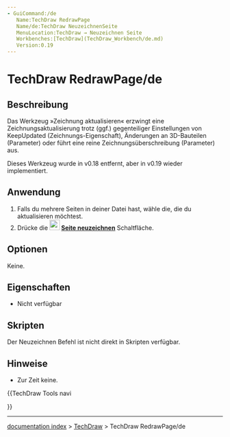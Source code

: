 ```yaml
---
- GuiCommand:/de
   Name:TechDraw RedrawPage
   Name/de:TechDraw NeuzeichnenSeite
   MenuLocation:TechDraw → Neuzeichnen Seite
   Workbenches:[TechDraw](TechDraw_Workbench/de.md)
   Version:0.19
---
```


# TechDraw RedrawPage/de

## Beschreibung

Das Werkzeug »Zeichnung aktualisieren« erzwingt eine Zeichnungsaktualisierung trotz (ggf.) gegenteiliger Einstellungen von KeepUpdated (Zeichnungs-Eigenschaft), Änderungen an 3D-Bauteilen (Parameter) oder führt eine reine Zeichnungsüberschreibung (Parameter) aus.

Dieses Werkzeug wurde in v0.18 entfernt, aber in v0.19 wieder implementiert.

## Anwendung

1.  Falls du mehrere Seiten in deiner Datei hast, wähle die, die du aktualisieren möchtest.
2.  Drücke die **<img src="images/TechDraw_RedrawPage.svg" width=24px> [Seite neuzeichnen](TechDraw_RedrawPage/de.md)** Schaltfläche.

## Optionen

Keine.

## Eigenschaften

-   Nicht verfügbar

## Skripten

Der Neuzeichnen Befehl ist nicht direkt in Skripten verfügbar.

## Hinweise

-   Zur Zeit keine.





{{TechDraw Tools navi

}}

---
[documentation index](../README.md) > [TechDraw](TechDraw_Workbench.md) > TechDraw RedrawPage/de
